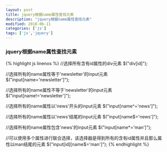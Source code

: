 ```yaml
---
layout: post
title: jquery根据name属性查找元素
description: "jquery根据name属性查找元素"
modified: 2018-06-11
categories: ['js']
tags: ['js','jquery']
---
```


### jquery根据name属性查找元素

{% highlight js linenos %}
//选择所有含有id属性的div元素
$("div[id]");

//选择所有的name属性等于'newsletter'的input元素
$("input[name='newsletter']");

//选择所有的name属性不等于'newsletter'的input元素
$("input[name!='newsletter']"); 

//选择所有的name属性以'news'开头的input元素
$("input[name^='news']");

//选择所有的name属性以'news'结尾的input元素 
$("input[name$='news']");

//选择所有的name属性包含'news'的input元素
$("input[name*='man']");

//可以使用多个属性进行联合选择，该选择器是得到所有的含有id属性并且那么属性以man结尾的元素
$("input[id][name$='man']");
{% endhighlight %}
